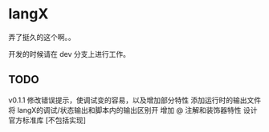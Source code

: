 # langX

弄了挺久的这个啊。。 

开发的时候请在 dev 分支上进行工作。



## TODO 

v0.1.1      修改错误提示，使调试变的容易，以及增加部分特性 
			添加运行时的输出文件将 langX的调试/状态输出和脚本内的输出区别开
			增加 @ 注解和装饰器特性
			设计官方标准库 [不包括实现]
